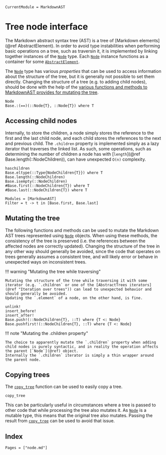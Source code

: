 ```@meta
CurrentModule = MarkdownAST
```

# Tree node interface

The Markdown abstract syntax tree (AST) is a tree of [Markdown elements](@ref AbstractElement).
In order to avoid type instabilities when performing basic operations on a tree, such as traversin it, it is implemented by linking together instances of the [`Node`](@ref) type.
Each [`Node`](@ref) instance functions as a container for some [`AbstractElement`](@ref).

The [`Node`](@ref) type has various _properties_ that can be used to access information about the structure of the tree, but it is generally not possible to set them directly.
Changing the structure of a tree (e.g. to adding child nodes), should be done with the help of the [various functions and methods to MarkdownAST provides for mutating the tree](@ref "Mutating the tree").

```@docs
Node
Base.:(==)(::Node{T}, ::Node{T}) where T
```

## Accessing child nodes

Internally, to store the children, a node simply stores the reference to the first and the last child node, and each child stores the references to the next and previous child.
The `.children` property is implemented simply as a lazy iterator that traverses the linked list.
As such, some operations, such as determining the number of children a node has with [`length`](@ref Base.length(::NodeChildren)), can have unexpected ``O(n)`` complexity.

```@docs
haschildren
Base.eltype(::Type{NodeChildren{T}}) where T
Base.length(::NodeChildren)
Base.isempty(::NodeChildren)
#Base.first(::NodeChildren{T}) where T
#Base.last(::NodeChildren{T}) where T
```
```@autodocs
Modules = [MarkdownAST]
Filter = t -> t in [Base.first, Base.last]
```

## Mutating the tree

The following functions and methods can be used to mutate the Markdown AST trees represented using [`Node`](@ref) objects.
When using these methods, the consistency of the tree is preserved (i.e. the references between the affected nodes are correctly updated).
Changing the structure of the tree in any other way should generally be avoided, since the code that operates on trees generally assumes a consistent tree, and will likely error or behave in unexpected ways on inconsistent trees.

!!! warning "Mutating the tree while traversing"

    Mutating the structure of the tree while traversing it with some iterator (e.g. `.children` or one of the [AbstractTrees iterators](@ref "Iteration over trees")) can lead to unexpected behavior and should generally be avoided.
    Updating the `.element` of a node, on the other hand, is fine.

```@docs
unlink!
insert_before!
insert_after!
Base.push!(::NodeChildren{T}, ::T) where {T <: Node}
Base.pushfirst!(::NodeChildren{T}, ::T) where {T <: Node}
```

!!! note "Mutating the .children property"

    The choice to apparently mutate the `.children` property when adding child nodes is purely syntactic, and in reality the operation affects the parent [`Node`](@ref) object.
    Internally the `.children` iterator is simply a thin wrapper around the parent node.

## Copying trees

The [`copy_tree`](@ref) function can be used to easily copy a tree.

```@docs
copy_tree
```

This can be particularly useful in circumstances where a tree is passed to other code that while processing the tree also mutates it.
As [`Node`](@ref) is a mutable type, this means that the original tree also mutates.
Passing the result from [`copy_tree`](@ref) can be used to avoid that issue.

## Index

```@index
Pages = ["node.md"]
```
